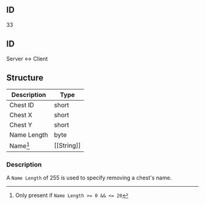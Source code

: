 ## ID
33

## ID
Server <-> Client

## Structure
| Description | Type |
|-------------|------|
| Chest ID    | short |
| Chest X     | short |
| Chest Y     | short |
| Name Length | byte |
| Name[^1]     | [[String]] |

[^1]: Only present if `Name Length >= 0 && <= 20`

### Description
A `Name Length` of 255 is used to specify removing a chest's name.
